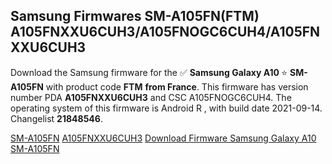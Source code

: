 <h2>Samsung Firmwares SM-A105FN(FTM) A105FNXXU6CUH3/A105FNOGC6CUH4/A105FNXXU6CUH3</h2>
Download the Samsung firmware for the ✅ <strong>Samsung Galaxy A10 </strong> ⭐ <strong>SM-A105FN</strong> with product code <strong>FTM</strong> <strong> from France</strong>. This firmware has version number PDA <strong>A105FNXXU6CUH3</strong> and CSC A105FNOGC6CUH4. The operating system of this firmware is Android R , with build date 2021-09-14. Changelist <strong>21848546</strong>.


[SM-A105FN](https://samfirm.shop/samsung/model/SM-A105FN)
[A105FNXXU6CUH3](https://samfirm.shop/samsung/pda/A105FNXXU6CUH3)
[Download Firmware Samsung Galaxy A10 SM-A105FN](https://samfirm.shop/samsung/firmware/456706)
